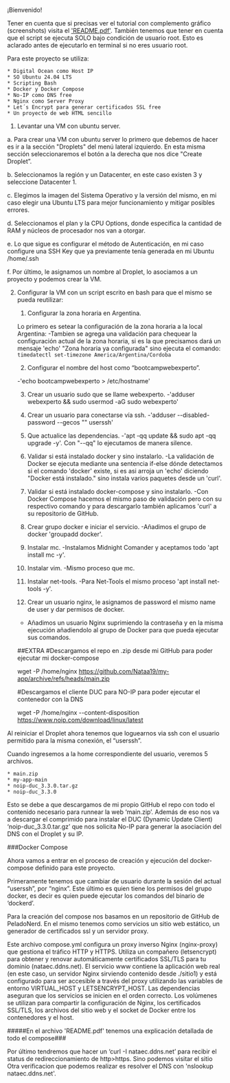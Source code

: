 ¡Bienvenido!

Tener en cuenta que si precisas ver el tutorial con complemento gráfico (screenshots) visita el ['README.pdf'](https://github.com/Nataa19/my-app/blob/main/README.pdf).
También tenemos que tener en cuenta que el script se ejecuta SOLO bajo condición de usuario root. Esto es aclarado antes de ejecutarlo en terminal si no eres usuario root.

Para este proyecto se utiliza:
    
    * Digital Ocean como Host IP
    * SO Ubuntu 24.04 LTS
    * Scripting Bash
    * Docker y Docker Compose
    * No-IP como DNS free
    * Nginx como Server Proxy
    * Let´s Encrypt para generar certificados SSL free
    * Un proyecto de web HTML sencillo

1. Levantar una VM con ubuntu server.    

a. Para crear una VM con ubuntu server lo primero que debemos de hacer es ir a la sección "Droplets" del menú lateral izquierdo. En esta misma sección seleccionaremos el botón a la derecha que nos dice "Create Droplet”.

b. Seleccionamos la región y un Datacenter, en este caso existen 3 y seleccione Datacenter 1.

c. Elegimos la imagen del Sistema Operativo y la versión del mismo, en mi caso elegir una Ubuntu LTS para mejor funcionamiento y mitigar posibles errores.

d. Seleccionamos el plan y la CPU Options, donde especifica la cantidad de RAM y núcleos de procesador nos van a otorgar.

e. Lo que sigue es configurar el método de Autenticación, en mi caso configure una SSH Key que ya previamente tenía generada en mi Ubuntu /home/.ssh

f. Por último, le asignamos un nombre al Droplet, lo asociamos a un proyecto y podemos crear la VM.

2. Configurar la VM con un script escrito en bash para que el mismo se pueda reutilizar: 
    1. Configurar la zona horaria en Argentina.

    Lo primero es setear la configuración de la zona horaria a la local Argentina:
    -Tambien se agrega una validación para chequear la configuración actual de la zona horaria, si es la que precisamos dará un mensaje 'echo' "Zona horaria ya configurada" sino ejecuta el comando: `timedatectl set-timezone America/Argentina/Cordoba` 
    
    2. Configurar el nombre del host como “bootcampwebexperto”.

    -'echo bootcampwebexperto > /etc/hostname'

    3. Crear un usuario sudo que se llame webexperto.
    -'adduser webexperto && sudo usermod -aG sudo webexperto'

    4. Crear un usuario para conectarse vía ssh.
    -'adduser --disabled-password --gecos "" userssh'

    5. Que actualice las dependencias.
    -'apt -qq update && sudo apt -qq upgrade -y'. Con "--qq" lo ejecutamos de manera silence.

    6. Validar si está instalado docker y sino instalarlo.
    -La validación de Docker se ejecuta mediante una sentencia if-else dónde detectamos si el comando 'docker' existe, si es asi arroja un 'echo' diciendo "Docker está instalado." sino instala varios paquetes desde un 'curl'.

    7. Validar si está instalado docker-compose y sino instalarlo.
    -Con Docker Compose hacemos el mismo paso de validación pero con su respectivo comando y para descargarlo también aplicamos 'curl' a su repositorio de GitHub.

    8. Crear grupo docker e iniciar el servicio.
    -Añadimos el grupo de docker 'groupadd docker'.

    9. Instalar mc.
    -Instalamos Midnight Comander y aceptamos todo 'apt install mc -y'.

    10. Instalar vim.
    -Mismo proceso que mc.

    11. Instalar net-tools.
    -Para Net-Tools el mismo proceso 'apt install net-tools -y'.

    12. Crear un usuario nginx, le asignamos de password el mismo name de user y dar permisos de docker.
    - Añadimos un usuario Nginx suprimiendo la contraseña y en la misma ejecución añadiendolo al grupo de Docker para que pueda ejecutar sus comandos.

    ##EXTRA
    #Descargamos el repo en .zip desde mi GitHub para poder ejecutar mi docker-compose

    wget -P /home/nginx https://github.com/Nataa19/my-app/archive/refs/heads/main.zip

    #Descargamos el cliente DUC para NO-IP para poder ejecutar el contenedor con la DNS

    wget -P /home/nginx --content-disposition https://www.noip.com/download/linux/latest



Al reiniciar el Droplet ahora tenemos que loguearnos via ssh con el usuario permitido para la misma conexión, el “userssh”.

Cuando ingresemos a la home correspondiente del usuario, veremos 5 archivos.

    * main.zip
    * my-app-main
    * noip-duc_3.3.0.tar.gz
    * noip-duc_3.3.0

Esto se debe a que descargamos de mi propio GitHub el repo con todo el contenido necesario para runnear la web ‘main.zip’. 
Además de eso nos va a descargar el comprimido para instalar el DUC (Dynamic Update Client) ‘noip-duc_3.3.0.tar.gz’ que nos solicita No-IP para generar la asociación del DNS con el Droplet y su IP.

###Docker Compose

Ahora vamos a entrar en el proceso de creación y ejecución del docker-compose definido para este proyecto.

Primeramente tenemos que cambiar de usuario durante la sesión del actual “userssh”, por “nginx”. Este último es quien tiene los permisos del grupo docker, es decir es quien puede ejecutar los comandos del binario de ‘dockerd’.

Para la creación del compose nos basamos en un repositorio de GitHub de PeladoNerd. En el mismo tenemos como servicios un sitio web estático, un generador de certificados ssl y un servidor proxy.

Este archivo compose.yml configura un proxy inverso Nginx (nginx-proxy) que gestiona el tráfico HTTP y HTTPS. Utiliza un compañero (letsencrypt) para obtener y renovar automáticamente certificados SSL/TLS para tu dominio (nataec.ddns.net). El servicio www contiene la aplicación web real (en este caso, un servidor Nginx sirviendo contenido desde ./sitio1) y está configurado para ser accesible a través del proxy utilizando las variables de entorno VIRTUAL_HOST y LETSENCRYPT_HOST. Las dependencias aseguran que los servicios se inicien en el orden correcto. Los volúmenes se utilizan para compartir la configuración de Nginx, los certificados SSL/TLS, los archivos del sitio web y el socket de Docker entre los contenedores y el host.


#####En el archivo 'README.pdf' tenemos una explicación detallada de todo el compose###

Por último tendremos que hacer un ‘curl -I nataec.ddns.net’ para recibir el status de redireccionamiento de http>https. Sino podemos visitar el sitio
Otra verificacion que podemos realizar es resolver el DNS con 'nslookup nataec.ddns.net'.

